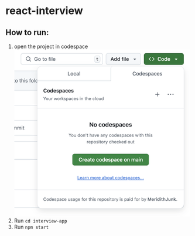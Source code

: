 # react-interview

## How to run: 
1. open the project in codespace
![how to open code space](image-1.png)
2. Run `cd interview-app`
3. Run `npm start`